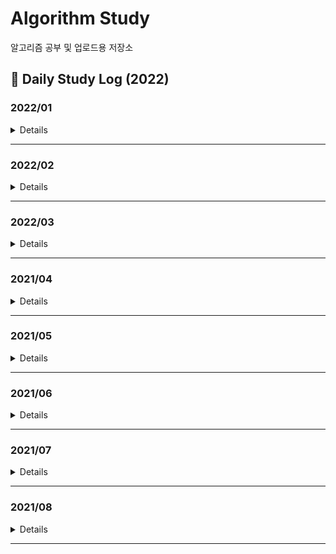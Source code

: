 # Algorithm Study
알고리즘 공부 및 업로드용 저장소

## 📖 Daily Study Log (2022)

### 2022/01
<details value="Details">
<summary>Details</summary>
<div markdown="1">

  |Date|#|Title|Solution|Remarks|
  |:---:|:---:|:---:|:---:|:---:|
  |22/01/01|PG|[여행경로](https://github.com/clap-0/algorithm_study/blob/main/Sources/Programmers/%EC%97%AC%ED%96%89%EA%B2%BD%EB%A1%9C.cpp)|DFS||
  |22/01/02|BOJ 2470|[두 용액](https://github.com/clap-0/algorithm_study/blob/main/Sources/BOJ/2470_%EB%91%90%EC%9A%A9%EC%95%A1.cpp)|이분탐색/투포인터||
  |22/01/03|BOJ 1939|[중량제한](https://github.com/clap-0/algorithm_study/blob/main/Sources/BOJ/1939_%EC%A4%91%EB%9F%89%EC%A0%9C%ED%95%9C.cpp)|다익스트라|유니온파인드 알고리즘으로도 해결 가능|
  |22/01/04|BOJ 3020|[개똥벌레](https://github.com/clap-0/algorithm_study/blob/main/Sources/BOJ/3020_%EA%B0%9C%EB%98%A5%EB%B2%8C%EB%A0%88.cpp)|구간합||
  |22/01/05|BOJ 12015|[가장 긴 증가하는 부분 수열 2](https://github.com/clap-0/algorithm_study/blob/main/Sources/BOJ/12015_%EA%B0%80%EC%9E%A5%EA%B8%B4%EC%A6%9D%EA%B0%80%ED%95%98%EB%8A%94%EB%B6%80%EB%B6%84%EC%88%98%EC%97%B42.cpp)|이분탐색||
  |22/01/06|BOJ 16564|[히오스 프로게이머](https://github.com/clap-0/algorithm_study/blob/main/Sources/BOJ/16564_%ED%9E%88%EC%98%A4%EC%8A%A4%ED%94%84%EB%A1%9C%EA%B2%8C%EC%9D%B4%EB%A8%B8.cpp)|이분탐색||
  |22/01/07|BOJ 3079|[입국심사](https://github.com/clap-0/algorithm_study/blob/main/Sources/BOJ/3079_%EC%9E%85%EA%B5%AD%EC%8B%AC%EC%82%AC.cpp)|이분탐색||
  |22/01/08|PG|[입국심사](https://github.com/clap-0/algorithm_study/blob/main/Sources/Programmers/%EC%9E%85%EA%B5%AD%EC%8B%AC%EC%82%AC.cpp)|이분탐색||
  |22/01/09|BOJ 1072|[게임](https://github.com/clap-0/algorithm_study/blob/main/Sources/BOJ/1072_%EA%B2%8C%EC%9E%84.cpp)|이분탐색||
  |22/01/10|BOJ 1253|[좋다](https://github.com/clap-0/algorithm_study/blob/main/Sources/BOJ/1253_%EC%A2%8B%EB%8B%A4.cpp)|투포인터||
  |22/01/11|BOJ 2022|[사다리](https://github.com/clap-0/algorithm_study/blob/main/Sources/BOJ/2022_%EC%82%AC%EB%8B%A4%EB%A6%AC.cpp)|이분탐색||
  |22/01/12|BOJ 3896|[소수 사이 수열](https://github.com/clap-0/algorithm_study/blob/main/Sources/BOJ/3896_%EC%86%8C%EC%88%98%EC%82%AC%EC%9D%B4%EC%88%98%EC%97%B4.cpp)|소수판별/이분탐색||
  |22/01/13|BOJ 2866|[문자열 잘라내기](https://github.com/clap-0/algorithm_study/blob/main/Sources/BOJ/2866_%EB%AC%B8%EC%9E%90%EC%97%B4%EC%9E%98%EB%9D%BC%EB%82%B4%EA%B8%B0.cpp)|정렬/문자열||
  |22/01/14|BOJ 11687|[팩토리얼 0의 개수](https://github.com/clap-0/algorithm_study/blob/main/Sources/BOJ/11687_%ED%8C%A9%ED%86%A0%EB%A6%AC%EC%96%BC0%EC%9D%98%EA%B0%9C%EC%88%98.cpp)|이분탐색/수학||
  |22/01/15|BOJ 18114|[블랙 프라이데이](https://github.com/clap-0/algorithm_study/blob/main/Sources/BOJ/18114_%EB%B8%94%EB%9E%99%ED%94%84%EB%9D%BC%EC%9D%B4%EB%8D%B0%EC%9D%B4.cpp)|이분탐색/브루트포스||
  |22/01/16|BOJ 9024|[두 수의 합](https://github.com/clap-0/algorithm_study/blob/main/Sources/BOJ/9024_%EB%91%90%EC%88%98%EC%9D%98%ED%95%A9.cpp)|투포인터||
  |22/01/17|BOJ 17179|[케이크 자르기](https://github.com/clap-0/algorithm_study/blob/main/Sources/BOJ/17179_%EC%BC%80%EC%9D%B4%ED%81%AC%EC%9E%90%EB%A5%B4%EA%B8%B0.cpp)|이분탐색/그리디||
  |22/01/18|BOJ 5710|[전기 요금](https://github.com/clap-0/algorithm_study/blob/main/Sources/BOJ/5710_%EC%A0%84%EA%B8%B0%EC%9A%94%EA%B8%88.cpp)|이분탐색/수학||
  |22/01/19|BOJ 14746|[Closest Pair](https://github.com/clap-0/algorithm_study/blob/main/Sources/BOJ/14746_ClosestPair.cpp)|투포인터||
  |22/01/20|PG|[징검다리](https://github.com/clap-0/algorithm_study/blob/main/Sources/Programmers/%EC%A7%95%EA%B2%80%EB%8B%A4%EB%A6%AC.cpp)|이분탐색/그리디|BOJ 17179와 유사한 문제|
  |22/01/21|PG|[가장 먼 노드](https://github.com/clap-0/algorithm_study/blob/main/Sources/Programmers/%EA%B0%80%EC%9E%A5%EB%A8%BC%EB%85%B8%EB%93%9C.cpp)|그래프/BFS||
  |22/01/22|BOJ 14716|[현수막](https://github.com/clap-0/algorithm_study/blob/main/Sources/BOJ/14716_%ED%98%84%EC%88%98%EB%A7%89.cpp)|DFS||
  |22/01/23|BOJ 2668|[숫자고르기](https://github.com/clap-0/algorithm_study/blob/main/Sources/BOJ/2668_%EC%88%AB%EC%9E%90%EA%B3%A0%EB%A5%B4%EA%B8%B0.cpp)|그래프/DFS|DFS로 사이클찾기|
  |22/01/24|PG|[순위](https://github.com/clap-0/algorithm_study/blob/main/Sources/Programmers/%EC%88%9C%EC%9C%84.cpp)|플로이드||
  |22/01/25|BOJ 1806|[부분합](https://github.com/clap-0/algorithm_study/blob/main/Sources/BOJ/1806_%EB%B6%80%EB%B6%84%ED%95%A9.cpp)|투포인터||
  |22/01/26|BOJ 19598|[최소 회의실 개수](https://github.com/clap-0/algorithm_study/blob/main/Sources/BOJ/19598_%EC%B5%9C%EC%86%8C%ED%9A%8C%EC%9D%98%EC%8B%A4%EA%B0%9C%EC%88%98.cpp)|그리디/우선순위큐||
  |22/01/27|BOJ 19640|[화장실의 규칙](https://github.com/clap-0/algorithm_study/blob/main/Sources/BOJ/19640_%ED%99%94%EC%9E%A5%EC%8B%A4%EC%9D%98%EA%B7%9C%EC%B9%99.cpp)|우선순위큐||
  |22/01/28|BOJ 22252|[정보 상인 호석](https://github.com/clap-0/algorithm_study/blob/main/Sources/BOJ/22252_%EC%A0%95%EB%B3%B4%EC%83%81%EC%9D%B8%ED%98%B8%EC%84%9D.cpp)|우선순위큐/해시||
  |22/01/29|BOJ 13975|[파일 합치기3](https://github.com/clap-0/algorithm_study/blob/main/Sources/BOJ/13975_%ED%8C%8C%EC%9D%BC%ED%95%A9%EC%B9%98%EA%B8%B03.cpp)|그리디/우선순위큐||
  |22/01/30|BOJ 14698|[전생했더니 슬라임 연구자였던 건에 대하여 (Hard)](https://github.com/clap-0/algorithm_study/blob/main/Sources/BOJ/14698_%EC%A0%84%EC%83%9D%ED%96%88%EB%8D%94%EB%8B%88%EC%8A%AC%EB%9D%BC%EC%9E%84%20%EC%97%B0%EA%B5%AC%EC%9E%90%EC%98%80%EB%8D%98%EA%B1%B4%EC%97%90%EB%8C%80%ED%95%98%EC%97%AC(Hard).cpp)|그리디/우선순위큐||
  |22/01/31|BOJ 14888|[연산자 끼워넣기](https://github.com/clap-0/algorithm_study/blob/main/Sources/BOJ/14888_%EC%97%B0%EC%82%B0%EC%9E%90%EB%81%BC%EC%9B%8C%EB%84%A3%EA%B8%B0.cpp)|브루트포스/백트래킹||

</div>
</details>

---

### 2022/02
<details value="Details">
  <summary>Details</summary>
  <div markdown="1">
    
  |Date|#|Title|Solution|Remarks|
  |:---:|:---:|:---:|:---:|:---:|
  |22/02/01|BOJ 2502|[떡 먹는 호랑이](https://github.com/clap-0/algorithm_study/blob/main/Sources/BOJ/2502_%EB%96%A1%EB%A8%B9%EB%8A%94%ED%98%B8%EB%9E%91%EC%9D%B4.cpp)|브루트포스||
  |22/02/02|BOJ 19638|[센티와 마법의 뿅망치](https://github.com/clap-0/algorithm_study/blob/main/Sources/BOJ/19638_%EC%84%BC%ED%8B%B0%EC%99%80%EB%A7%88%EB%B2%95%EC%9D%98%EB%BF%85%EB%A7%9D%EC%B9%98.cpp)|우선순위큐||
  |22/02/03|PG|[이중우선순위큐](https://github.com/clap-0/algorithm_study/blob/main/Sources/Programmers/%EC%9D%B4%EC%A4%91%EC%9A%B0%EC%84%A0%EC%88%9C%EC%9C%84%ED%81%90.cpp)|우선순위큐||
  |22/02/04|PG|[소수 찾기](https://github.com/clap-0/algorithm_study/blob/main/Sources/Programmers/%EC%86%8C%EC%88%98%EC%B0%BE%EA%B8%B0.cpp)|브루트포스/소수판별||
  |22/02/05|BOJ 1041|[주사위](https://github.com/clap-0/algorithm_study/blob/main/Sources/BOJ/1041_%EC%A3%BC%EC%82%AC%EC%9C%84.cpp)|수학/그리디||
  |22/02/06|BOJ 12904|[A와 B](https://github.com/clap-0/algorithm_study/blob/main/Sources/BOJ/12904_A%EC%99%80B.cpp)|그리디||
  |22/02/07|BOJ 6087|[레이저 통신](https://github.com/clap-0/algorithm_study/blob/main/Sources/BOJ/6087_%EB%A0%88%EC%9D%B4%EC%A0%80%ED%86%B5%EC%8B%A0.cpp)|다익스트라||
  |22/02/08|BOJ 2042|[구간 합 구하기](https://github.com/clap-0/algorithm_study/blob/main/Sources/BOJ/2042_%EA%B5%AC%EA%B0%84%ED%95%A9%EA%B5%AC%ED%95%98%EA%B8%B0.cpp)|세그먼트 트리/펜윅 트리|*Updated*|
  |22/02/09|BOJ 15824|[너 봄에는 캡사이신이 맛있단다](https://github.com/clap-0/algorithm_study/blob/main/Sources/BOJ/15824_%EB%84%88%EB%B4%84%EC%97%90%EB%8A%94%EC%BA%A1%EC%82%AC%EC%9D%B4%EC%8B%A0%EC%9D%B4%EB%A7%9B%EC%9E%88%EB%8B%A8%EB%8B%A4.cpp)|수학/분할정복|⭐|
  |22/02/10|BOJ 1325|[효율적인 해킹](https://github.com/clap-0/algorithm_study/blob/main/Sources/BOJ/1325_%ED%9A%A8%EC%9C%A8%EC%A0%81%EC%9D%B8%ED%95%B4%ED%82%B9.cpp)|DFS||
  |22/02/11|BOJ 5430|[AC](https://github.com/clap-0/algorithm_study/blob/main/Sources/BOJ/5430_AC.cpp)|구현/덱||
  |22/02/12|BOJ 3015|[오아시스 재결합](https://github.com/clap-0/algorithm_study/blob/main/Sources/BOJ/3015_%EC%98%A4%EC%95%84%EC%8B%9C%EC%8A%A4%EC%9E%AC%EA%B2%B0%ED%95%A9.cpp)|스택||
  |22/02/13|BOJ 2170|[선 긋기](https://github.com/clap-0/algorithm_study/blob/main/Sources/BOJ/2170_%EC%84%A0%EA%B8%8B%EA%B8%B0.cpp)|스위핑/정렬||
  |22/02/14|BOJ 13334|[철로](https://github.com/clap-0/algorithm_study/blob/main/Sources/BOJ/13334_%EC%B2%A0%EB%A1%9C.cpp)|스위핑/우선순위큐||
  |22/02/15|BOJ 17619|[개구리 점프](https://github.com/clap-0/algorithm_study/blob/main/Sources/BOJ/17619_%EA%B0%9C%EA%B5%AC%EB%A6%AC%EC%A0%90%ED%94%84.cpp)|스위핑/유니온파인드||
  |22/02/16|BOJ 15922|[아우으 우아으이야!!](https://github.com/clap-0/algorithm_study/blob/main/Sources/BOJ/15922_%EC%95%84%EC%9A%B0%EC%9C%BC%EC%9A%B0%EC%95%84%EC%9C%BC%EC%9D%B4%EC%95%BC!!.cpp)|스위핑||
  |22/02/17|BOJ 1758|[알바생 강호](https://github.com/clap-0/algorithm_study/blob/main/Sources/BOJ/1758_%EC%95%8C%EB%B0%94%EC%83%9D%EA%B0%95%ED%98%B8.cpp)|그리디||
  |22/02/18|BOJ 2836|[수상 택시](https://github.com/clap-0/algorithm_study/blob/main/Sources/BOJ/2836_%EC%88%98%EC%83%81%ED%83%9D%EC%8B%9C.cpp)|스위핑||
  |22/02/19|BOJ 1448|[삼각형 만들기](https://github.com/clap-0/algorithm_study/blob/main/Sources/BOJ/1448_%EC%82%BC%EA%B0%81%ED%98%95%EB%A7%8C%EB%93%A4%EA%B8%B0.cpp)|그리디/수학||
  |22/02/20|BOJ 5419|[북서풍](https://github.com/clap-0/algorithm_study/blob/main/Sources/BOJ/5419_%EB%B6%81%EC%84%9C%ED%92%8D.cpp)|스위핑/펜윅트리||
  |22/02/21|BOJ 2011|[암호코드](https://github.com/clap-0/algorithm_study/blob/main/Sources/BOJ/2011_%EC%95%94%ED%98%B8%EC%BD%94%EB%93%9C.cpp)|DP||
  |22/02/22|BOJ 2533|[사회망 서비스(SNS)](https://github.com/clap-0/algorithm_study/blob/main/Sources/BOJ/2533_%EC%82%AC%ED%9A%8C%EB%A7%9D%EC%84%9C%EB%B9%84%EC%8A%A4(SNS).cpp)|DP/DFS||
  |22/02/23|BOJ 15989|[1, 2, 3 더하기 4](https://github.com/clap-0/algorithm_study/blob/main/Sources/BOJ/15989_1%2C2%2C3%EB%8D%94%ED%95%98%EA%B8%B04.cpp)|DP||
  |22/02/24|BOJ 2655|[가장높은탑쌓기](https://github.com/clap-0/algorithm_study/blob/main/Sources/BOJ/2655_%EA%B0%80%EC%9E%A5%EB%86%92%EC%9D%80%ED%83%91%EC%8C%93%EA%B8%B0.cpp)|DP||
  |22/02/25|BOJ 2306|[유전자](https://github.com/clap-0/algorithm_study/blob/main/Sources/BOJ/2306_%EC%9C%A0%EC%A0%84%EC%9E%90.cpp)|DP||
  |22/02/26|BOJ 12996|[Acka](https://github.com/clap-0/algorithm_study/blob/main/Sources/BOJ/12996_Acka.cpp)|DP||
  |22/02/27|BOJ 1958|[LCS 3](https://github.com/clap-0/algorithm_study/blob/main/Sources/BOJ/1958_LCS3.cpp)|DP/문자열||
  |22/02/28|BOJ 2560|[짚신벌레](https://github.com/clap-0/algorithm_study/blob/main/Sources/BOJ/2560_%EC%A7%9A%EC%8B%A0%EB%B2%8C%EB%A0%88.cpp)|DP||
  
  </div>
</details>
  
---

### 2022/03
<details value="Details">
  <summary>Details</summary>
  <div markdown="1">
    
  |Date|#|Title|Solution|Remarks|
  |:--:|:--:|:--:|:--:|:--:|
  |22/03/01|BOJ 7579|[앱](https://github.com/clap-0/algorithm_study/blob/main/Sources/BOJ/7579_%EC%95%B1.cpp)|DP/Knapsack||
  |22/03/02|BOJ 14650|[걷다보니 신천역 삼 (Small)](https://github.com/clap-0/algorithm_study/blob/main/Sources/BOJ/14650_%EA%B1%B7%EB%8B%A4%EB%B3%B4%EB%8B%88%EC%8B%A0%EC%B2%9C%EC%97%AD%EC%82%BC(Small).cpp)|DP||
  |22/03/03|BOJ 2748|[피보나치 수 2](https://github.com/clap-0/algorithm_study/blob/main/Sources/BOJ/2748_%ED%94%BC%EB%B3%B4%EB%82%98%EC%B9%98%EC%88%982.cpp)|DP||
  |22/03/04|BOJ 16432|[떡장수와 호랑이](https://github.com/clap-0/algorithm_study/blob/main/Sources/BOJ/16432_%EB%96%A1%EC%9E%A5%EC%88%98%EC%99%80%ED%98%B8%EB%9E%91%EC%9D%B4.cpp)|DFS||
  |22/03/05|BOJ 2565|[전깃줄](https://github.com/clap-0/algorithm_study/blob/main/Sources/BOJ/2565_%EC%A0%84%EA%B9%83%EC%A4%84.cpp)|DP|LIS|
  |22/03/06|BOJ 14226|[이모티콘](https://github.com/clap-0/algorithm_study/blob/main/Sources/BOJ/14226_%EC%9D%B4%EB%AA%A8%ED%8B%B0%EC%BD%98.cpp)|BFS||
  |22/03/07|BOJ 13398|[연속합 2](https://github.com/clap-0/algorithm_study/blob/main/Sources/BOJ/13398_%EC%97%B0%EC%86%8D%ED%95%A92.cpp)|DP||
  |22/03/08|BOJ 10835|[카드게임](https://github.com/clap-0/algorithm_study/blob/main/Sources/BOJ/10835_%EC%B9%B4%EB%93%9C%EA%B2%8C%EC%9E%84.cpp)|DP||
  |22/03/09|BOJ 2240|[자두나무](https://github.com/clap-0/algorithm_study/blob/main/Sources/BOJ/2240_%EC%9E%90%EB%91%90%EB%82%98%EB%AC%B4.cpp)|DP||
  |22/03/10|BOJ 1720|[타일 코드](https://github.com/clap-0/algorithm_study/blob/main/Sources/BOJ/1720_%ED%83%80%EC%9D%BC%EC%BD%94%EB%93%9C.cpp)|DP||
  |22/03/11|BOJ 11689|[GCD(n, k) = 1](https://github.com/clap-0/algorithm_study/blob/main/Sources/BOJ/11689_GCD(n%2Ck)%3D1.cpp)|수학/소수판별|오일러 파이 함수|
  |22/03/12|BOJ 2295|[세 수의 합](https://github.com/clap-0/algorithm_study/blob/main/Sources/BOJ/2295_%EC%84%B8%EC%88%98%EC%9D%98%ED%95%A9.cpp)|MITM/이분탐색||
  |22/03/13|BOJ 2670|[연속부분최대곱](https://github.com/clap-0/algorithm_study/blob/main/Sources/BOJ/2670_%EC%97%B0%EC%86%8D%EB%B6%80%EB%B6%84%EC%B5%9C%EB%8C%80%EA%B3%B1.cpp)|DP||
  |22/03/14|BOJ 1208|[부분수열의 합 2](https://github.com/clap-0/algorithm_study/blob/main/Sources/BOJ/1208_%EB%B6%80%EB%B6%84%EC%88%98%EC%97%B4%EC%9D%98%ED%95%A92.cpp)|MITM||
  |22/03/15|BOJ 7453|[합이 0인 네 정수](https://github.com/clap-0/algorithm_study/blob/main/Sources/BOJ/7453_%ED%95%A9%EC%9D%B40%EC%9D%B8%EB%84%A4%EC%A0%95%EC%88%98.cpp)|MITM/이분탐색||
  |22/03/16|BOJ 11758|[CCW](https://github.com/clap-0/algorithm_study/blob/main/Sources/BOJ/11758_CCW.cpp)|기하학|CCW|
  |-|BOJ 2166|[다각형의 면적](https://github.com/clap-0/algorithm_study/blob/main/Sources/BOJ/2166_%EB%8B%A4%EA%B0%81%ED%98%95%EC%9D%98%EB%A9%B4%EC%A0%81.cpp)|기하학/다각형의 넓이|CCW|
  |22/03/17|BOJ 17386|[선분 교차 1](https://github.com/clap-0/algorithm_study/blob/main/Sources/BOJ/17386_%EC%84%A0%EB%B6%84%EA%B5%90%EC%B0%A81.cpp)|기하학|CCW|
  |22/03/18|BOJ 17387|[선분 교차 2](https://github.com/clap-0/algorithm_study/blob/main/Sources/BOJ/17387_%EC%84%A0%EB%B6%84%EA%B5%90%EC%B0%A82.cpp)|기하학|CCW|
  |22/03/19|BOJ 22953|[도도의 음식 준비](https://github.com/clap-0/algorithm_study/blob/main/Sources/BOJ/22953_%EB%8F%84%EB%8F%84%EC%9D%98%EC%9D%8C%EC%8B%9D%EC%A4%80%EB%B9%84.cpp)|이분탐색/백트래킹|Parametric Search|
  |22/03/20|BOJ 12738|[가장 긴 증가하는 부분 수열 3](https://github.com/clap-0/algorithm_study/blob/main/Sources/BOJ/12738_%EA%B0%80%EC%9E%A5%EA%B8%B4%EC%A6%9D%EA%B0%80%ED%95%98%EB%8A%94%EB%B6%80%EB%B6%84%EC%88%98%EC%97%B43.cpp)|이분탐색||
  |22/03/21|BOJ 9466|[텀 프로젝트](https://github.com/clap-0/algorithm_study/blob/main/Sources/BOJ/9466_%ED%85%80%ED%94%84%EB%A1%9C%EC%A0%9D%ED%8A%B8.cpp)|DFS/그래프||
  |22/03/23|BOJ 1644|[소수의 연속합](https://github.com/clap-0/algorithm_study/blob/main/Sources/BOJ/1644_%EC%86%8C%EC%88%98%EC%9D%98%EC%97%B0%EC%86%8D%ED%95%A9.cpp)|소수판별/투포인터||
  |22/03/24|BOJ 1007|[벡터 매칭](https://github.com/clap-0/algorithm_study/blob/main/Sources/BOJ/1007_%EB%B2%A1%ED%84%B0%EB%A7%A4%EC%B9%AD.cpp)|브루트포스/수학||
  |22/03/25|BOJ 2635|[수 이어가기](https://github.com/clap-0/algorithm_study/blob/main/Sources/BOJ/2635_%EC%88%98%EC%9D%B4%EC%96%B4%EA%B0%80%EA%B8%B0.cpp)|브루트포스||
  |22/03/26|BOJ 4673|[셀프 넘버](https://github.com/clap-0/algorithm_study/blob/main/Sources/BOJ/4673_%EC%85%80%ED%94%84%EB%84%98%EB%B2%84.cpp)|브루트포스||
  |22/03/27|BOJ 9527|[1의 개수 세기](https://github.com/clap-0/algorithm_study/blob/main/Sources/BOJ/9527_1%EC%9D%98%EA%B0%9C%EC%88%98%EC%84%B8%EA%B8%B0.cpp)|수학/누적합||
  |22/03/28|BOJ 15652|[N과 M (4)](https://github.com/clap-0/algorithm_study/blob/main/Sources/BOJ/15652_N%EA%B3%BCM(4).cpp)|백트래킹||
  |22/03/29|BOJ 16946|[벽 부수고 이동하기 4](https://github.com/clap-0/algorithm_study/blob/main/Sources/BOJ/16946_%EB%B2%BD%EB%B6%80%EC%88%98%EA%B3%A0%EC%9D%B4%EB%8F%99%ED%95%98%EA%B8%B04.cpp)|유니온파인드/그래프||
  |22/03/30|BOJ 20149|[선분 교차 3](https://github.com/clap-0/algorithm_study/blob/main/Sources/BOJ/20149_%EC%84%A0%EB%B6%84%EA%B5%90%EC%B0%A83.cpp)|기하학|CCW|
  |22/03/31|BOJ 14284|[간선 이어가기 2](https://github.com/clap-0/algorithm_study/blob/main/Sources/BOJ/14284_%EA%B0%84%EC%84%A0%EC%9D%B4%EC%96%B4%EA%B0%80%EA%B8%B02.cpp)|다익스트라||
  
    
  </div>
</details>
  
---

### 2021/04
<details value="Details">
  <summary>Details</summary>
  <div markdown="1">
    
  |Date|#|Title|Solution|Remarks|
  |:--:|:--:|:--:|:--:|:--:|
  |22/04/01|BOJ 1495|[기타리스트](https://github.com/clap-0/algorithm_study/blob/main/Sources/BOJ/1495_%EA%B8%B0%ED%83%80%EB%A6%AC%EC%8A%A4%ED%8A%B8.cpp)|DP||
  |22/04/02|BOJ 1038|[감소하는 수](https://github.com/clap-0/algorithm_study/blob/main/Sources/BOJ/1038_%EA%B0%90%EC%86%8C%ED%95%98%EB%8A%94%EC%88%98.cpp)|브루트포스||
  |22/04/03|BOJ 1662|[압축](https://github.com/clap-0/algorithm_study/blob/main/Sources/BOJ/1662_%EC%95%95%EC%B6%95.cpp)|구현/재귀||
  |22/04/04|BOJ 1507|[궁금한 민호](https://github.com/clap-0/algorithm_study/blob/main/Sources/BOJ/1507_%EA%B6%81%EA%B8%88%ED%95%9C%EB%AF%BC%ED%98%B8.cpp)|플로이드||
  |22/04/05|BOJ 11437|[LCA](https://github.com/clap-0/algorithm_study/blob/main/Sources/BOJ/11437_LCA.cpp)|트리/DP/희소 배열|LCA|
  |22/04/06|BOJ 1761|[정점들의 거리](https://github.com/clap-0/algorithm_study/blob/main/Sources/BOJ/1761_%EC%A0%95%EC%A0%90%EB%93%A4%EC%9D%98%EA%B1%B0%EB%A6%AC.cpp)|트리/DP/희소 배열|LCA|
  |22/04/07|BOJ 11438|[LCA 2](https://github.com/clap-0/algorithm_study/blob/main/Sources/BOJ/11438_LCA2.cpp)|트리/DP/희소 배열|LCA|
  |22/04/08|BOJ 4354|[문자열 제곱](https://github.com/clap-0/algorithm_study/blob/main/Sources/BOJ/4354_%EB%AC%B8%EC%9E%90%EC%97%B4%EC%A0%9C%EA%B3%B1.cpp)|KMP||
  |22/04/09|BOJ 16916|[부분 문자열](https://github.com/clap-0/algorithm_study/blob/main/Sources/BOJ/16916_%EB%B6%80%EB%B6%84%EB%AC%B8%EC%9E%90%EC%97%B4.cpp)|KMP||
  |22/04/10|BOJ 3176|[도로 네트워크](https://github.com/clap-0/algorithm_study/blob/main/Sources/BOJ/3176_%EB%8F%84%EB%A1%9C%EB%84%A4%ED%8A%B8%EC%9B%8C%ED%81%AC.cpp)|트리/DP/희소 배열|LCA|
  |22/04/11|BOJ 1305|[광고](https://github.com/clap-0/algorithm_study/blob/main/Sources/BOJ/1305_%EA%B4%91%EA%B3%A0.cpp)|KMP||
  |22/04/12|BOJ 1774|[우주신과의 교감](https://github.com/clap-0/algorithm_study/blob/main/Sources/BOJ/1774_%EC%9A%B0%EC%A3%BC%EC%8B%A0%EA%B3%BC%EC%9D%98%EA%B5%90%EA%B0%90.cpp)|MST||
  |22/04/13|BOJ 11585|[속타는 저녁 메뉴](https://github.com/clap-0/algorithm_study/blob/main/Sources/BOJ/11585_%EC%86%8D%ED%83%80%EB%8A%94%EC%A0%80%EB%85%81%EB%A9%94%EB%89%B4.cpp)|KMP||
  |22/04/14|BOJ 2230|[수 고르기](https://github.com/clap-0/algorithm_study/blob/main/Sources/BOJ/2230_%EC%88%98%EA%B3%A0%EB%A5%B4%EA%B8%B0.cpp)|투포인터||
  |22/04/15|BOJ 2436|[공약수](https://github.com/clap-0/algorithm_study/blob/main/Sources/BOJ/2436_%EA%B3%B5%EC%95%BD%EC%88%98.cpp)|브루트포스/유클리드 호제법||
  |22/04/16|BOJ 17425|[약수의 합](https://github.com/clap-0/algorithm_study/blob/main/Sources/BOJ/17425_%EC%95%BD%EC%88%98%EC%9D%98%ED%95%A9.cpp)|누적합/에라토스테네스의 체||
  |22/04/17|BOJ 17298|[오큰수](https://github.com/clap-0/algorithm_study/blob/main/Sources/BOJ/17298_%EC%98%A4%ED%81%B0%EC%88%98.cpp)|스택||
  |22/04/18|BOJ 12104|[순환 순열](https://github.com/clap-0/algorithm_study/blob/main/Sources/BOJ/12104_%EC%88%9C%ED%99%98%EC%88%9C%EC%97%B4.cpp)|KMP||
  |22/04/19|BOJ 16900|[이름 정하기](https://github.com/clap-0/algorithm_study/blob/main/Sources/BOJ/16900_%EC%9D%B4%EB%A6%84%EC%A0%95%ED%95%98%EA%B8%B0.cpp)|KMP||
  |22/04/20|BOJ 16570|[앞뒤가 맞는 수열](https://github.com/clap-0/algorithm_study/blob/main/Sources/BOJ/16570_%EC%95%9E%EB%92%A4%EA%B0%80%EB%A7%9E%EB%8A%94%EC%88%98%EC%97%B4.cpp)|KMP||
  |22/04/21|BOJ 1052|[물병](https://github.com/clap-0/algorithm_study/blob/main/Sources/BOJ/1052_%EB%AC%BC%EB%B3%91.cpp)|비트마스킹/그리디||
  |22/04/22|BOJ 10973|[이전 순열](https://github.com/clap-0/algorithm_study/blob/main/Sources/BOJ/10973_%EC%9D%B4%EC%A0%84%EC%88%9C%EC%97%B4.cpp)|구현||
  |22/04/23|BOJ 17413|[단어 뒤집기 2](https://github.com/clap-0/algorithm_study/blob/main/Sources/BOJ/17413_%EB%8B%A8%EC%96%B4%EB%92%A4%EC%A7%91%EA%B8%B02.cpp)|구현/스택||
  |22/04/24|BOJ 18111|[마인크래프트](https://github.com/clap-0/algorithm_study/blob/main/Sources/BOJ/18111_%EB%A7%88%EC%9D%B8%ED%81%AC%EB%9E%98%ED%94%84%ED%8A%B8.cpp)|구현/누적합||
  |22/04/25|BOJ 2902|[KMP는 왜 KMP일까?](https://github.com/clap-0/algorithm_study/blob/main/Sources/BOJ/2902_KMP%EB%8A%94%EC%99%9CKMP%EC%9D%BC%EA%B9%8C%3F.cpp)|구현||
  |22/04/26|BOJ 2581|[소수](https://github.com/clap-0/algorithm_study/blob/main/Sources/BOJ/2581_%EC%86%8C%EC%88%98.cpp)|소수판별||
  |22/04/27|BOJ 10926|[??!](https://github.com/clap-0/algorithm_study/blob/main/Sources/BOJ/10926_%3F%3F!.cpp)|구현||
  |22/04/28|BOJ 1063|[킹](https://github.com/clap-0/algorithm_study/blob/main/Sources/BOJ/1063_%ED%82%B9.cpp)|구현||
  |22/04/29|BOJ 2098|[외판원 순회](https://github.com/clap-0/algorithm_study/blob/main/Sources/BOJ/2098_%EC%99%B8%ED%8C%90%EC%9B%90%EC%88%9C%ED%9A%8C.cpp)|DP/비트마스킹||
  |22/04/30|BOJ 1562|[계단 수](https://github.com/clap-0/algorithm_study/blob/main/Sources/BOJ/1562_%EA%B3%84%EB%8B%A8%EC%88%98.cpp)|DP/비트마스킹||
    
  </div>
</details>

---

### 2021/05
<details value="Details">
  <summary>Details</summary>
  <div markdown="1">
    
  |Date|#|Title|Solution|Remarks|
  |:--:|:--:|:--:|:--:|:--:|
  |22/05/01|BOJ 15658|[연산자 끼워넣기 (2)](https://github.com/clap-0/algorithm_study/blob/main/Sources/BOJ/15658_%EC%97%B0%EC%82%B0%EC%9E%90%EB%81%BC%EC%9B%8C%EB%84%A3%EA%B8%B0(2).cpp)|구현/백트래킹||
  |22/05/02|BOJ 1102|[발전소](https://github.com/clap-0/algorithm_study/blob/main/Sources/BOJ/1102_%EB%B0%9C%EC%A0%84%EC%86%8C.cpp)|DP/비트마스킹||
  |22/05/03|BOJ 1029|[그림 교환](https://github.com/clap-0/algorithm_study/blob/main/Sources/BOJ/1029_%EA%B7%B8%EB%A6%BC%EA%B5%90%ED%99%98.cpp)|DP/비트마스킹||
  |22/05/04|BOJ 16991|[외판원 순회 3](https://github.com/clap-0/algorithm_study/blob/main/Sources/BOJ/16991_%EC%99%B8%ED%8C%90%EC%9B%90%EC%88%9C%ED%9A%8C3.cpp)|DP/비트마스킹||
  |22/05/05|BOJ 2320|[끝말잇기](https://github.com/clap-0/algorithm_study/blob/main/Sources/BOJ/2320_%EB%81%9D%EB%A7%90%EC%9E%87%EA%B8%B0.cpp)|DP/비트마스킹||
  |22/05/06|BOJ 1918|[후위 표기식](https://github.com/clap-0/algorithm_study/blob/main/Sources/BOJ/1918_%ED%9B%84%EC%9C%84%ED%91%9C%EA%B8%B0%EC%8B%9D.cpp)|스택||
  |22/05/07|BOJ 11444|[피보나치 수 6](https://github.com/clap-0/algorithm_study/blob/main/Sources/BOJ/11444_%ED%94%BC%EB%B3%B4%EB%82%98%EC%B9%98%EC%88%986.cpp)|수학/분할정복||
  |22/05/08|BOJ 2156|[포도주 시식](https://github.com/clap-0/algorithm_study/blob/main/Sources/BOJ/2156_%ED%8F%AC%EB%8F%84%EC%A3%BC%EC%8B%9C%EC%8B%9D.cpp)|DP||
  |22/05/09|BOJ 15657|[N과 M (8)](https://github.com/clap-0/algorithm_study/blob/main/Sources/BOJ/15657_N%EA%B3%BCM(8).cpp)|백트래킹||
  |22/05/10|BOJ 15663|[N과 M (9)](https://github.com/clap-0/algorithm_study/blob/main/Sources/BOJ/15663_N%EA%B3%BCM(9).cpp)|백트래킹||
  |22/05/11|BOJ 15666|[N과 M (12)](https://github.com/clap-0/algorithm_study/blob/main/Sources/BOJ/15666_N%EA%B3%BCM(12).cpp)|백트래킹||
  |22/05/12|BOJ 1311|[할 일 정하기 1](https://github.com/clap-0/algorithm_study/blob/main/Sources/BOJ/1311_%ED%95%A0%EC%9D%BC%EC%A0%95%ED%95%98%EA%B8%B01.cpp)|DP/비트마스킹||
  |22/05/13|BOJ 1043|[거짓말](https://github.com/clap-0/algorithm_study/blob/main/Sources/BOJ/1043_%EA%B1%B0%EC%A7%93%EB%A7%90.cpp)|유니온파인드||
  |22/05/14|BOJ 18870|[좌표 압축](https://github.com/clap-0/algorithm_study/blob/main/Sources/BOJ/18870_%EC%A2%8C%ED%91%9C%EC%95%95%EC%B6%95.cpp)|정렬/좌표압축||
  |22/05/15|BOJ 1676|[팩토리얼 0의 개수](https://github.com/clap-0/algorithm_study/blob/main/Sources/BOJ/1676_%ED%8C%A9%ED%86%A0%EB%A6%AC%EC%96%BC0%EC%9D%98%EA%B0%9C%EC%88%98.cpp)|수학||
  |22/05/16|BOJ 5525|[IOIOI](https://github.com/clap-0/algorithm_study/blob/main/Sources/BOJ/5525_IOIOI.cpp)|구현||
  |22/05/17|BOJ 17352|[여러분의 다리가 되어 드리겠습니다!](https://github.com/clap-0/algorithm_study/blob/main/Sources/BOJ/17352_%EC%97%AC%EB%9F%AC%EB%B6%84%EC%9D%98%EB%8B%A4%EB%A6%AC%EA%B0%80%EB%90%98%EC%96%B4%EB%93%9C%EB%A6%AC%EA%B2%A0%EC%8A%B5%EB%8B%88%EB%8B%A4!.cpp)|유니온파인드||
  |22/05/18|BOJ 9372|[상근이의 여행](https://github.com/clap-0/algorithm_study/blob/main/Sources/BOJ/9372_%EC%83%81%EA%B7%BC%EC%9D%B4%EC%9D%98%EC%97%AC%ED%96%89.cpp)|트리||
  |22/05/19|BOJ 2580|[스도쿠](https://github.com/clap-0/algorithm_study/blob/main/Sources/BOJ/2580_%EC%8A%A4%EB%8F%84%EC%BF%A0.cpp)|백트래킹||
  |22/05/20|BOJ 9934|[완전 이진 트리](https://github.com/clap-0/algorithm_study/blob/main/Sources/BOJ/9934_%EC%99%84%EC%A0%84%EC%9D%B4%EC%A7%84%ED%8A%B8%EB%A6%AC.cpp)|트리/재귀||
  |22/05/21|BOJ 2250|[트리의 높이와 너비](https://github.com/clap-0/algorithm_study/blob/main/Sources/BOJ/2250_%ED%8A%B8%EB%A6%AC%EC%9D%98%EB%86%92%EC%9D%B4%EC%99%80%EB%84%88%EB%B9%84.cpp)|트리/DFS||
  |22/05/22|BOJ 3584|[가장 가까운 공통 조상](https://github.com/clap-0/algorithm_study/blob/main/Sources/BOJ/3584_%EA%B0%80%EC%9E%A5%EA%B0%80%EA%B9%8C%EC%9A%B4%EA%B3%B5%ED%86%B5%EC%A1%B0%EC%83%81.cpp)|트리/DP/희소배열|LCA|
  |22/05/23|BOJ 4256|[트리](https://github.com/clap-0/algorithm_study/blob/main/Sources/BOJ/4256_%ED%8A%B8%EB%A6%AC.cpp)|트리/재귀/분할정복||
  |22/05/24|BOJ 13325|[이진 트리](https://github.com/clap-0/algorithm_study/blob/main/Sources/BOJ/13325_%EC%9D%B4%EC%A7%84%ED%8A%B8%EB%A6%AC.cpp)|트리/DFS||
  |22/05/25|BOJ 2957|[이진 탐색 트리](https://github.com/clap-0/algorithm_study/blob/main/Sources/BOJ/2957_%EC%9D%B4%EC%A7%84%ED%83%90%EC%83%89%ED%8A%B8%EB%A6%AC.cpp)|트리/맵||
  |22/05/26|BOJ 20364|[부동산 다툼](https://github.com/clap-0/algorithm_study/blob/main/Sources/BOJ/20364_%EB%B6%80%EB%8F%99%EC%82%B0%EB%8B%A4%ED%88%BC.cpp)|트리||
  |22/05/27|BOJ 3665|[최종 순위](https://github.com/clap-0/algorithm_study/blob/main/Sources/BOJ/3665_%EC%B5%9C%EC%A2%85%EC%88%9C%EC%9C%84.cpp)|위상정렬/그래프||
  |22/05/28|BOJ 2004|[조합 0의 개수](https://github.com/clap-0/algorithm_study/blob/main/Sources/BOJ/2004_%EC%A1%B0%ED%95%A90%EC%9D%98%EA%B0%9C%EC%88%98.cpp)|수학/정수론||
  |22/05/29|BOJ 1535|[안녕](https://github.com/clap-0/algorithm_study/blob/main/Sources/BOJ/1535_%EC%95%88%EB%85%95.cpp)|DP|Knapsack Problem|
  |22/05/30|BOJ 1431|[시리얼 번호](https://github.com/clap-0/algorithm_study/blob/main/Sources/BOJ/1431_%EC%8B%9C%EB%A6%AC%EC%96%BC%EB%B2%88%ED%98%B8.cpp)|정렬||
  |22/05/31|BOJ 1707|[이분 그래프](https://github.com/clap-0/algorithm_study/blob/main/Sources/BOJ/1707_%EC%9D%B4%EB%B6%84%EA%B7%B8%EB%9E%98%ED%94%84.cpp)|BFS||
  
    
  </div>
</details>

---

### 2021/06
<details value="Details">
  <summary>Details</summary>
  <div markdown="1">
    
  |Date|#|Title|Solution|Remarks|
  |:--:|:--:|:--:|:--:|:--:|
  |22/06/01|BOJ 13023|[ABCDE](https://github.com/clap-0/algorithm_study/blob/main/Sources/BOJ/13023_ABCDE.cpp)|DFS||
  |22/06/02|BOJ 22352|[항체 인식](https://github.com/clap-0/algorithm_study/blob/main/Sources/BOJ/22352_%ED%95%AD%EC%B2%B4%EC%9D%B8%EC%8B%9D.cpp)|DFS||
  |22/06/03|BOJ 11123|[양 한마리... 양 두마리...](https://github.com/clap-0/algorithm_study/blob/main/Sources/BOJ/11123_%EC%96%91%ED%95%9C%EB%A7%88%EB%A6%AC...%EC%96%91%EB%91%90%EB%A7%88%EB%A6%AC....cpp)|DFS||
  |22/06/04|BOJ 13265|[색칠하기](https://github.com/clap-0/algorithm_study/blob/main/Sources/BOJ/13265_%EC%83%89%EC%B9%A0%ED%95%98%EA%B8%B0.cpp)|BFS||
  |22/06/05|BOJ 1245|[농장 관리](https://github.com/clap-0/algorithm_study/blob/main/Sources/BOJ/1245_%EB%86%8D%EC%9E%A5%EA%B4%80%EB%A6%AC.cpp)|DFS||
  |22/06/06|BOJ 24479|[알고리즘 수업 - 깊이 우선 탐색 1](https://github.com/clap-0/algorithm_study/blob/main/Sources/BOJ/24479_%EC%95%8C%EA%B3%A0%EB%A6%AC%EC%A6%98%EC%88%98%EC%97%85-%EA%B9%8A%EC%9D%B4%EC%9A%B0%EC%84%A0%ED%83%90%EC%83%891.cpp)|DFS||
  |22/06/07|BOJ 17836|[공주님을 구해라!](https://github.com/clap-0/algorithm_study/blob/main/Sources/BOJ/17836_%EA%B3%B5%EC%A3%BC%EB%8B%98%EC%9D%84%EA%B5%AC%ED%95%B4%EB%9D%BC!.cpp)|BFS||
  |22/06/08|BOJ 2573|[빙산](https://github.com/clap-0/algorithm_study/blob/main/Sources/BOJ/2573_%EB%B9%99%EC%82%B0.cpp)|DFS||
  |22/06/09|BOJ 7511|[소셜 네트워킹 어플리케이션](https://github.com/clap-0/algorithm_study/blob/main/Sources/BOJ/7511_%EC%86%8C%EC%85%9C%EB%84%A4%ED%8A%B8%EC%9B%8C%ED%82%B9%EC%96%B4%ED%94%8C%EB%A6%AC%EC%BC%80%EC%9D%B4%EC%85%98.cpp)|유니온파인드||
  |22/06/10|BOJ 25285|[심준의 병역판정검사](https://github.com/clap-0/algorithm_study/blob/main/Sources/BOJ/25285_%EC%8B%AC%EC%A4%80%EC%9D%98%EB%B3%91%EC%97%AD%ED%8C%90%EC%A0%95%EA%B2%80%EC%82%AC.cpp)|구현/많은 조건 분기||
  |-|BOJ 25286|[11월 11일](https://github.com/clap-0/algorithm_study/blob/main/Sources/BOJ/25286_11%EC%9B%9411%EC%9D%BC.cpp)|구현||
  |-|BOJ 25287|[순열 정렬](https://github.com/clap-0/algorithm_study/blob/main/Sources/BOJ/25287_%EC%88%9C%EC%97%B4%EC%A0%95%EB%A0%AC.cpp)|그리디||
  |-|BOJ 25288|[영어 시험](https://github.com/clap-0/algorithm_study/blob/main/Sources/BOJ/25288_%EC%98%81%EC%96%B4%EC%8B%9C%ED%97%98.cpp)|애드혹/구현||
  |22/06/11|BOJ 1032|[명령 프롬프트](https://github.com/clap-0/algorithm_study/blob/main/Sources/BOJ/1032_%EB%AA%85%EB%A0%B9%ED%94%84%EB%A1%AC%ED%94%84%ED%8A%B8.cpp)|구현/문자열||
  |22/06/12|BOJ 12101|[1, 2, 3 더하기 2](https://github.com/clap-0/algorithm_study/blob/main/Sources/BOJ/12101_1%2C2%2C3%EB%8D%94%ED%95%98%EA%B8%B02.cpp)|브루트포스||
  |22/06/13|BOJ 10158|[개미](https://github.com/clap-0/algorithm_study/blob/main/Sources/BOJ/10158_%EA%B0%9C%EB%AF%B8.cpp)|애드혹/수학||
  |22/06/14|BOJ 15904|[UCPC는 무엇의 약자일까?](https://github.com/clap-0/algorithm_study/blob/main/Sources/BOJ/15904_UCPC%EB%8A%94%EB%AC%B4%EC%97%87%EC%9D%98%EC%95%BD%EC%9E%90%EC%9D%BC%EA%B9%8C%3F.cpp)|그리디||
  |22/06/15|BOJ 1106|[호텔](https://github.com/clap-0/algorithm_study/blob/main/Sources/BOJ/1106_%ED%98%B8%ED%85%94.cpp)|DP|Knapsack Problem|
  |22/06/16|BOJ 3067|[Coins](https://github.com/clap-0/algorithm_study/blob/main/Sources/BOJ/3067_Coins.cpp)|DP|Knapsack Problem|
  |22/06/17|BOJ 3933|[라그랑주의 네 제곱수 정리](https://github.com/clap-0/algorithm_study/blob/main/Sources/BOJ/3933_%EB%9D%BC%EA%B7%B8%EB%9E%91%EC%A3%BC%EC%9D%98%EB%84%A4%EC%A0%9C%EA%B3%B1%EC%88%98%EC%A0%95%EB%A6%AC.cpp)|DP|
  |22/06/18|BOJ 14501|[퇴사](https://github.com/clap-0/algorithm_study/blob/main/Sources/BOJ/14501_%ED%87%B4%EC%82%AC.cpp)|DP||
  |22/06/19|BOJ 14494|[다이나믹이 뭐예요?](https://github.com/clap-0/algorithm_study/blob/main/Sources/BOJ/14494_%EB%8B%A4%EC%9D%B4%EB%82%98%EB%AF%B9%EC%9D%B4%EB%AD%90%EC%98%88%EC%9A%94%3F.cpp)|DP||
  |22/06/20|BOJ 1351|[무한 수열](https://github.com/clap-0/algorithm_study/blob/main/Sources/BOJ/1351_%EB%AC%B4%ED%95%9C%EC%88%98%EC%97%B4.cpp)|DP/해시||
  |22/06/21|BOJ 1309|[동물원](https://github.com/clap-0/algorithm_study/blob/main/Sources/BOJ/1309_%EB%8F%99%EB%AC%BC%EC%9B%90.cpp)|DP||
  |22/06/22|BOJ 11058|[크리보드](https://github.com/clap-0/algorithm_study/blob/main/Sources/BOJ/11058_%ED%81%AC%EB%A6%AC%EB%B3%B4%EB%93%9C.cpp)|DP||
  |22/06/23|BOJ 1890|[점프](https://github.com/clap-0/algorithm_study/blob/main/Sources/BOJ/1890_%EC%A0%90%ED%94%84.cpp)|DP||
  |22/06/24|BOJ 2410|[2의 멱수의 합](https://github.com/clap-0/algorithm_study/blob/main/Sources/BOJ/2410_2%EC%9D%98%EB%A9%B1%EC%88%98%EC%9D%98%ED%95%A9.cpp)|DP||
  |22/06/25|BOJ 11048|[이동하기](https://github.com/clap-0/algorithm_study/blob/main/Sources/BOJ/11048_%EC%9D%B4%EB%8F%99%ED%95%98%EA%B8%B0.cpp)|DP||
  |22/06/26|BOJ 9625|[BABBA](https://github.com/clap-0/algorithm_study/blob/main/Sources/BOJ/9625_BABBA.cpp)|DP||
  |22/06/27|BOJ 2501|[약수 구하기](https://github.com/clap-0/algorithm_study/blob/main/Sources/BOJ/2501_%EC%95%BD%EC%88%98%EA%B5%AC%ED%95%98%EA%B8%B0.cpp)|브루트포스||
  |22/06/28|BOJ 25304|[영수증](https://github.com/clap-0/algorithm_study/blob/main/Sources/BOJ/25304_%EC%98%81%EC%88%98%EC%A6%9D.cpp)|수학/구현||
  |-|BOJ 25305|[커트라인](https://github.com/clap-0/algorithm_study/blob/main/Sources/BOJ/25305_%EC%BB%A4%ED%8A%B8%EB%9D%BC%EC%9D%B8.cpp)|구현/정렬||
  |22/06/29|BOJ 22353|[헤이카카오](https://github.com/clap-0/algorithm_study/blob/main/Sources/BOJ/22353_%ED%97%A4%EC%9D%B4%EC%B9%B4%EC%B9%B4%EC%98%A4.cpp)|수학/확률론||
  |22/06/30|BOJ 2743|[단어 길이 재기](https://github.com/clap-0/algorithm_study/blob/main/Sources/BOJ/2743_%EB%8B%A8%EC%96%B4%EA%B8%B8%EC%9D%B4%EC%9E%AC%EA%B8%B0.cpp)|문자열||
    
  </div>
</details>

---

### 2021/07
<details value="Details">
  <summary>Details</summary>
  <div markdown="1">
    
  |Date|#|Title|Solution|Remarks|
  |:--:|:--:|:--:|:--:|:--:|
  |22/07/01|BOJ 14426|[접두사 찾기](https://github.com/clap-0/algorithm_study/blob/main/Sources/BOJ/14426_%EC%A0%91%EB%91%90%EC%82%AC%EC%B0%BE%EA%B8%B0.cpp)|트라이||
  |22/07/02|BOJ 16234|[인구 이동](https://github.com/clap-0/algorithm_study/blob/main/Sources/BOJ/16234_%EC%9D%B8%EA%B5%AC%EC%9D%B4%EB%8F%99.cpp)|BFS/시뮬레이션||
  |22/07/03|BOJ 25319|[Twitch Plays VIIIbit Explorer](https://github.com/clap-0/algorithm_study/blob/main/Sources/BOJ/25319_TwitchPlaysVIIIbitExplorer.cpp)|구현||
  |22/07/04|BOJ 1719|[택배](https://github.com/clap-0/algorithm_study/blob/main/Sources/BOJ/1719_%ED%83%9D%EB%B0%B0.cpp)|플로이드||
  |22/07/05|BOJ 23037|[5의 수난](https://github.com/clap-0/algorithm_study/blob/main/Sources/BOJ/23037_5%EC%9D%98%EC%88%98%EB%82%9C.cpp)|구현/수학||
  |22/07/06|BOJ 2116|[주사위 쌓기](https://github.com/clap-0/algorithm_study/blob/main/Sources/BOJ/2116_%EC%A3%BC%EC%82%AC%EC%9C%84%EC%8C%93%EA%B8%B0.cpp)|브루트포스/구현||
  |22/07/07|BOJ 19538|[루머](https://github.com/clap-0/algorithm_study/blob/main/Sources/BOJ/19538_%EB%A3%A8%EB%A8%B8.cpp)|BFS||
  |22/07/08|BOJ 12886|[돌 그룹](https://github.com/clap-0/algorithm_study/blob/main/Sources/BOJ/12886_%EB%8F%8C%EA%B7%B8%EB%A3%B9.cpp)|BFS||
  |22/07/09|BOJ 3078|[좋은 친구](https://github.com/clap-0/algorithm_study/blob/main/Sources/BOJ/3078_%EC%A2%8B%EC%9D%80%EC%B9%9C%EA%B5%AC.cpp)|큐/슬라이딩 윈도우||
  |22/07/10|BOJ 14923|[미로 탈출](https://github.com/clap-0/algorithm_study/blob/main/Sources/BOJ/14923_%EB%AF%B8%EB%A1%9C%ED%83%88%EC%B6%9C.cpp)|BFS|방문처리 배열의 크기를 늘리지 않고 해결|
  |22/07/11|BOJ 19542|[전단지 돌리기](https://github.com/clap-0/algorithm_study/blob/main/Sources/BOJ/19542_%EC%A0%84%EB%8B%A8%EC%A7%80%EB%8F%8C%EB%A6%AC%EA%B8%B0.cpp)|DFS||
  |22/07/12|BOJ 1963|[소수 경로](https://github.com/clap-0/algorithm_study/blob/main/Sources/BOJ/1963_%EC%86%8C%EC%88%98%EA%B2%BD%EB%A1%9C.cpp)|BFS/소수판별||
  |22/07/13|BOJ 16197|[두 동전](https://github.com/clap-0/algorithm_study/blob/main/Sources/BOJ/16197_%EB%91%90%EB%8F%99%EC%A0%84.cpp)|BFS||
  |22/07/14|BOJ 4179|[불!](https://github.com/clap-0/algorithm_study/blob/main/Sources/BOJ/4179_%EB%B6%88!.cpp)|BFS||
  |22/07/15|BOJ 2754|[학점계산](https://github.com/clap-0/algorithm_study/blob/main/Sources/BOJ/2754_%ED%95%99%EC%A0%90%EA%B3%84%EC%82%B0.cpp)|구현/문자열||
  |22/07/16|BOJ 16120|[PPAP](https://github.com/clap-0/algorithm_study/blob/main/Sources/BOJ/16120_PPAP.cpp)|문자열/그리디/스택||
  |22/07/17|BOJ 16397|[탈출](https://github.com/clap-0/algorithm_study/blob/main/Sources/BOJ/16397_%ED%83%88%EC%B6%9C.cpp)|BFS||
  |22/07/18|BOJ 2248|[이진수 찾기](https://github.com/clap-0/algorithm_study/blob/main/Sources/BOJ/2248_%EC%9D%B4%EC%A7%84%EC%88%98%EC%B0%BE%EA%B8%B0.cpp)|DP||
  |22/07/19|BOJ 11382|[꼬마 정민](https://github.com/clap-0/algorithm_study/blob/main/Sources/BOJ/11382_%EA%BC%AC%EB%A7%88%EC%A0%95%EB%AF%BC.cpp)|수학||
  |22/07/20|BOJ 1965|[상자넣기](https://github.com/clap-0/algorithm_study/blob/main/Sources/BOJ/1965_%EC%83%81%EC%9E%90%EB%84%A3%EA%B8%B0.cpp)|DP||
  |22/07/21|BOJ 2228|[구간 나누기](https://github.com/clap-0/algorithm_study/blob/main/Sources/BOJ/2228_%EA%B5%AC%EA%B0%84%EB%82%98%EB%88%84%EA%B8%B0.cpp)|DP||
  |22/07/22|BOJ 18119|[단어 암기](https://github.com/clap-0/algorithm_study/blob/main/Sources/BOJ/18119_%EB%8B%A8%EC%96%B4%EC%95%94%EA%B8%B0.cpp)|브루트포스/비트마스킹||
  |22/07/23|BOJ 20055|[컨베이어 벨트 위의 로봇](https://github.com/clap-0/algorithm_study/blob/main/Sources/BOJ/20055_%EC%BB%A8%EB%B2%A0%EC%9D%B4%EC%96%B4%EB%B2%A8%ED%8A%B8%EC%9C%84%EC%9D%98%EB%A1%9C%EB%B4%87.cpp)|구현/시뮬레이션||
  |22/07/24|BOJ 18116|[로봇 조립](https://github.com/clap-0/algorithm_study/blob/main/Sources/BOJ/18116_%EB%A1%9C%EB%B4%87%EC%A1%B0%EB%A6%BD.cpp)|유니온파인드||
  |22/07/25|BOJ 1138|[한 줄로 서기](https://github.com/clap-0/algorithm_study/blob/main/Sources/BOJ/1138_%ED%95%9C%EC%A4%84%EB%A1%9C%EC%84%9C%EA%B8%B0.cpp)|구현||
  |22/07/26|BOJ 9519|[졸려](https://github.com/clap-0/algorithm_study/blob/main/Sources/BOJ/9519_%EC%A1%B8%EB%A0%A4.cpp)|구현/시뮬레이션||
  |22/07/27|BOJ 13335|[트럭](https://github.com/clap-0/algorithm_study/blob/main/Sources/BOJ/13335_%ED%8A%B8%EB%9F%AD.cpp)|구현/시뮬레이션/큐||
  |22/07/28|BOJ 2002|[추월](https://github.com/clap-0/algorithm_study/blob/main/Sources/BOJ/2002_%EC%B6%94%EC%9B%94.cpp)|구현/해시||
  |22/07/29|BOJ 13905|[세부](https://github.com/clap-0/algorithm_study/blob/main/Sources/BOJ/13905_%EC%84%B8%EB%B6%80.cpp)|MST/BFS||
  |22/07/30|BOJ 1213|[팰린드롬 만들기](https://github.com/clap-0/algorithm_study/blob/main/Sources/BOJ/1213_%ED%8C%B0%EB%A6%B0%EB%93%9C%EB%A1%AC%EB%A7%8C%EB%93%A4%EA%B8%B0.cpp)|구현||
  |22/07/31|BOJ 2232|[지뢰](https://github.com/clap-0/algorithm_study/blob/main/Sources/BOJ/2232_%EC%A7%80%EB%A2%B0.cpp)|구현/그리디||

  </div>
</details>

---

### 2021/08
<details value="Details">
  <summary>Details</summary>
  <div markdown="1">
    
  |Date|#|Title|Solution|Remarks|
  |:--:|:--:|:--:|:--:|:--:|
  |22/08/01|BOJ 14681|[사분면 고르기](https://github.com/clap-0/algorithm_study/blob/main/Sources/BOJ/14681_%EC%82%AC%EB%B6%84%EB%A9%B4%EA%B3%A0%EB%A5%B4%EA%B8%B0.cpp)|구현||
  |22/08/02|BOJ 1076|[저항](https://github.com/clap-0/algorithm_study/blob/main/Sources/BOJ/1076_%EC%A0%80%ED%95%AD.cpp)|구현||
  |22/08/03|BOJ 1283|[단축키 지정](https://github.com/clap-0/algorithm_study/blob/main/Sources/BOJ/1283_%EB%8B%A8%EC%B6%95%ED%82%A4%EC%A7%80%EC%A0%95.java)|구현|JAVA|
  |22/08/04|BOJ 24391|[귀찮은 해강이](https://github.com/clap-0/algorithm_study/blob/main/Sources/BOJ/24391_%EA%B7%80%EC%B0%AE%EC%9D%80%ED%95%B4%EA%B0%95%EC%9D%B4.java)|유니온파인드|JAVA|
  |22/08/05|BOJ 1244|[스위치 켜고 끄기](https://github.com/clap-0/algorithm_study/blob/main/Sources/BOJ/1244_%EC%8A%A4%EC%9C%84%EC%B9%98%EC%BC%9C%EA%B3%A0%EB%81%84%EA%B8%B0.java)|구현|JAVA|
  |22/08/06|BOJ 8901|[화학 제품](https://github.com/clap-0/algorithm_study/blob/main/Sources/BOJ/8901_%ED%99%94%ED%95%99%EC%A0%9C%ED%92%88.cpp)|구현/그리디||
  |22/08/07|BOJ 1756|[피자 굽기](https://github.com/clap-0/algorithm_study/blob/main/Sources/BOJ/1756_%ED%94%BC%EC%9E%90%EA%B5%BD%EA%B8%B0.java)|구현/이분탐색|JAVA|
  |22/08/08|BOJ 18405|[경쟁적 전염](https://github.com/clap-0/algorithm_study/blob/main/Sources/BOJ/18405_%EA%B2%BD%EC%9F%81%EC%A0%81%EC%A0%84%EC%97%BC.java)|구현/BFS|JAVA|
  |22/08/09|BOJ 2877|[4와 7](https://github.com/clap-0/algorithm_study/blob/main/Sources/BOJ/2877_4%EC%99%807.java)|구현/수학|JAVA|
  |22/08/10|BOJ 1793|[타일링](https://github.com/clap-0/algorithm_study/blob/main/Sources/BOJ/1793_%ED%83%80%EC%9D%BC%EB%A7%81.java)|DP/큰 수 연산|JAVA|
  |22/08/11|BOJ 1360|[되돌리기](https://github.com/clap-0/algorithm_study/blob/main/Sources/BOJ/1360_%EB%90%98%EB%8F%8C%EB%A6%AC%EA%B8%B0.java)|구현/이분탐색|JAVA|
  |22/08/12|BOJ 16678|[모독](https://github.com/clap-0/algorithm_study/blob/main/Sources/BOJ/16678_%EB%AA%A8%EB%8F%85.java)|그리디/정렬|JAVA|
  
  </div>
</details>

---
